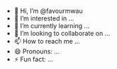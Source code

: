 - 👋 Hi, I’m @favourmwau
- 👀 I’m interested in ...
- 🌱 I’m currently learning ...
- 💞️ I’m looking to collaborate on ...
- 📫 How to reach me ...
- 😄 Pronouns: ...
- ⚡ Fun fact: ...

<!---
favourmwau/favourmwau is a ✨ special ✨ repository because its `README.md` (this file) appears on your GitHub profile.
You can click the Preview link to take a look at your changes.
--->
